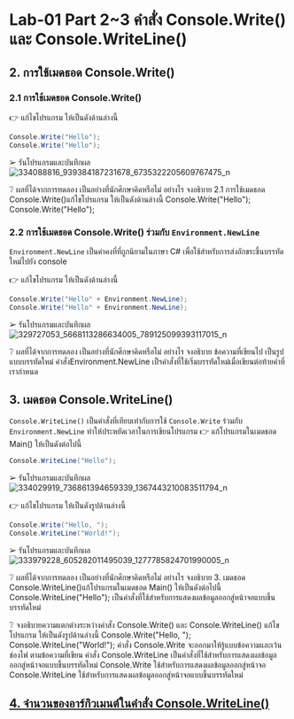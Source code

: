 # Lab-01 Part 2~3 คำสั่ง Console.Write() และ Console.WriteLine()

## 2. การใช้เมดธอด Console.Write()

### 2.1 การใช้เมดธอด Console.Write()
👉 แก้ไขโปรแกรม ให้เป็นดังด้านล่างนี้

```csharp
Console.Write("Hello");
Console.Write("Hello");
```

➢ รันโปรแกรมและบันทึกผล
![334088816_939384187231678_6735322205609767475_n](https://user-images.githubusercontent.com/116150897/221583652-a392275a-cbfc-4d55-843a-706174b76eea.jpg)


❔ ผลที่ได้จากการทดลอง เป็นอย่างที่นักศึกษาคิดหรือไม่ อย่างไร จงอธิบาย
2.1 การใช้เมดธอด Console.Write()แก้ไขโปรแกรม ให้เป็นดังด้านล่างนี้
Console.Write("Hello");
Console.Write("Hello");

### 2.2 การใช้เมดธอด Console.Write() ร่วมกับ  `Environment.NewLine`

`Environment.NewLine` เป็นค่าคงที่ที่ถูกนิยามในภาษา C# เพื่อใช้สำหรับการส่งอักขระขึ้นบรรทัดใหม่ไปยัง console

👉 แก้ไขโปรแกรม ให้เป็นดังด้านล่างนี้

```csharp
Console.Write("Hello" + Environment.NewLine);
Console.Write("Hello" + Environment.NewLine);
```

➢ รันโปรแกรมและบันทึกผล
![329727053_5668113286634005_789125099393117015_n](https://user-images.githubusercontent.com/116150897/221584220-0542221b-aacb-4089-9d29-20ca57d26f3b.jpg)


❔ ผลที่ได้จากการทดลอง เป็นอย่างที่นักศึกษาคิดหรือไม่ อย่างไร จงอธิบาย
ข้อความที่เขียนไป เป็นรูปแบบบรรทัดใหม่ คำสั่งEnvironment.NewLine เป็ฯคำสั่งที่ใช้เริ่มบรรทัดใหม่เมื่อเขียนต่อท้ายคำที่เรากำหนด

## 3. เมดธอด Console.WriteLine()

`Console.WriteLine()` เป็นคำสั่งที่เทียบเท่ากับการใช้  `Console.Write` ร่วมกับ  `Environment.NewLine` ทำให้ประหยัดเวลาในการเขียนโปรแกรม
👉 แก้โปรแกรมในเมดธอด Main() ให้เป็นดังต่อไปนี้

```csharp
Console.WriteLine("Hello");
```

➢ รันโปรแกรมและบันทึกผล
![334029919_736861394659339_1367443210083511794_n](https://user-images.githubusercontent.com/116150897/221584516-b7591fd9-560b-4198-aea7-724ed49f7ab3.jpg)


👉 แก้ไขโปรแกรม ให้เป็นดังรูปด้านล่างนี้

```csharp
Console.Write("Hello, ");
Console.WriteLine("World!");
```

➢ รันโปรแกรมและบันทึกผล
![333979228_605282011495039_1277785824701990005_n](https://user-images.githubusercontent.com/116150897/221584774-56541ade-59a3-4d5c-b122-84dd9805a709.jpg)


❔ ผลที่ได้จากการทดลอง เป็นอย่างที่นักศึกษาคิดหรือไม่ อย่างไร จงอธิบาย
3. เมดธอด Console.WriteLine()แก้โปรแกรมในเมดธอด Main() ให้เป็นดังต่อไปนี้
Console.WriteLine("Hello");
เป็นคำสั่งที่ใช้สำหรับการแสดงผลข้อมูลออกสู่หน้าจอแบบขึ้นบรรทัดใหม่

❔ จงอธิบายความแตกต่างระหว่างคำสั่ง Console.Write() และ Console.WriteLine()
แก้ไขโปรแกรม ให้เป็นดังรูปด้านล่างนี้
Console.Write("Hello, ");
Console.WriteLine("World!");
คำสั่ง Console.Write จะออกมาให้รู้แบบข้อความและเว้นช่องไฟ ตามข้อความที่เขียน
คำสั่ง Console.WriteLine เป็นคำสั่งที่ใช้สำหรับการแสดงผลข้อมูลออกสู่หน้าจอแบบขึ้นบรรทัดใหม่ Console.Write ใช้สำหรับการแสดงผลข้อมูลออกสู่หน้าจอ
Console.WriteLine ใช้สำหรับการแสดงผลข้อมูลออกสู่หน้าจอแบบขึ้นบรรทัดใหม่


## [4. จำนวนของอาร์กิวเมนต์ในคำสั่ง Console.WriteLine()](./Lab-01-part-4.md)
